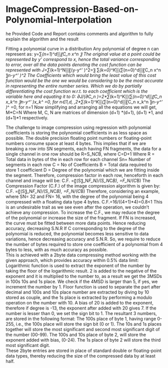 # ImageCompression-Based-on-Polynomial-Interpolation

he Provided Code and Report contains comments and algorithm to fully explain the algorithm and the result

Fitting a polynomial curve in a distribution
	Any polynomial of degree n can represent as:
	y=∑_(n=1)^d▒〖C_n x^n 〗
	The original value at a point could be represented by y’ correspond to x, hence the total variance corresponding to error, over all the data points denoting the cost function can be represented with
	J=∑_(k=1)^N▒〖(y-y^' )^2=〗 ∑_(k=0)^K▒(∑_(n=0)^d▒〖C_n x^n 〗_n-y^' )^2 
	The Coefficients which would bring the least value of this cost function would be the one we would be considering to be the most accurate in representing the entire number series. Which we do by partially differentiating the cost function w.r.t. to each coefficient which is the variable here and equating it to 0:
	∂J/(∂C_n )=2*∑_(k=1)^K▒(∑_(n=0)^d▒〖C_n x_k^n 〗_n-y^' )x_k^  =0, for n∈1,d,
               ,2*∑_(k=1)^K▒(∑_(n=0)^d▒〖C_n x_k^n 〗_n-y^' )_^  =0, for n=1
	Now simplifying and arranging all the equations we will get,
M*C=N
	Where M, C, N are matrices of dimension (d+1) *(d+1), (d+1) *1, and (d+1)*1 respectively.




The challenge to image compression using regression with polynomial coefficients is storing the polynomial coefficients in as less space as possible. The double precision floating point numbers or floating-point numbers consume space at least 4 bytes.
This implies that if we are breaking a row into SN segments, each having FN fragments, the data for a single channel in one row should be 
	R=S_N*C*B, where C=D+1
	Where R = Total data in bytes of the in each row for each channel
	 Sn= Number of segments in each row
	 C = No of Coefficients
	 B = Total data required to store 1 coefficient
	 D = Degree of the polynomial which we are fitting inside the segment.
	Therefore, compression factor in each row, henceforth in each channel and image will be:
C.F. =〖(S〗_N*F_N)/(S_N*C*B), =F_N/(C*B) 
The Compression Factor (C.F.) of the image compression algorithm is given by:
	C.F. =〖(S〗_N*F_N)/(S_N*C*B), =F_N/(C*B)
Therefore, considering an example, where SN= 32 and FN= 16, with the degree of the polynomial being 4 compressed with a floating data type 4 bytes.
	C.F.=16/((4+1)*4)=0.8<1
This is an undesirable trait as we see even after the operation, we couldn’t achieve any compression. To increase the C.F., we may reduce the degree of the polynomial or increase the size of the fragment.  If FN is increased, the curve must be fitted between more data points. Hence reducing accuracy, decreasing S.N.R
If C corresponding to the degree of the polynomial is reduced, the polynomial becomes less sensitive to data variations, hence decreasing accuracy and S.N.R. So, we require to reduce the number of bytes required to store one coefficient of a polynomial from 4 bytes to less, with as much accuracy as possible.   
This is achieved with a 2byte data compressing method working with the given approach, which provides accuracy within 0.5% data limit:
	Logarithmic function is used to extract the exponent of the number by taking the floor of the logarithmic result.
	2 is added to the negative of the exponent and it is multiplied to the number to, as a result we get the 3MSDs in 100s 10s and 1s place.
	We check if the 4MSD is larger than 5, if yes, we increment the number by 1.
	Floor function is used to separate the part after decimal and 100s and 10s place number are extracted by diving by 10 stored as couple, and the 1s place is extracted by performing a modulo operation on the number with 10.
	A bias of 20 is added to the exponent, therefore if degree is -13, the exponent after added with 20 gives 7.
	If the number is lesser than 0, we set the sign bit to 1.
	The resultant 3 numbers, are stored in the following format:
	The 100s place of byte 1, having range 0-255, i.e., the 100s place will store the sign bit (0 or 1).
	The 10s and 1s places together will store the most significant and second most significant digit of the number (00-99).
	The 100s and 10s place of byte 2, will store the exponent added with bias, (0-24).
	The 1s place of byte 2 will store the third most significant digit.   
These 2byte entries are stored in place of standard double or floating-point data types, thereby reducing the size of the compressed data by at least half.
